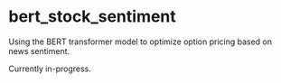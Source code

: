 # bert_stock_sentiment

Using the BERT transformer model to optimize option pricing based on news sentiment.

Currently in-progress.
